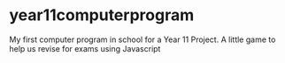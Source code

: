 # year11computerprogram
My first computer program in school for a Year 11 Project. A little game to help us revise for exams using Javascript
